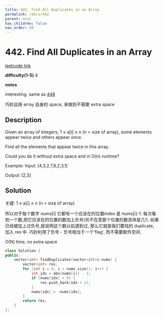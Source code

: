 ```yaml
---
title: 442. Find All Duplicates in an Array
permalink: /docs/442
parent: misc
has_children: false
nav_order: 99
---
```

# 442. Find All Duplicates in an Array
[leetcode link](https://leetcode.com/problems/find-all-duplicates-in-an-array/)

**difficulty(1-5)** 
4

**notes**   

interesting. same as [448](/docs/442)

巧妙运用 array 自身的 space, 来做到不需要 extra space

## Description
Given an array of integers, 1 ≤ a[i] ≤ n (n = size of array), some elements appear twice and others appear once.

Find all the elements that appear twice in this array.

Could you do it without extra space and in O(n) runtime?

Example:
Input:
[4,3,2,7,8,2,3,1]

Output:
[2,3]

## Solution

关键:  1 ≤ a[i] ≤ n (n = size of array)

所以对于每个数字 nums[i] 它都有一个应该在的位置index 是 nums[i]-1. 每次看到一个数,把它应该在的位置的数加上负号(并不在意那个位置的数具体是几!). 如果已经被加上过负号,就说明这个数以前遇到过, 那么它就是我们要找的 duplicate, 加入 res 中.
巧妙利用了负号 - 负号相当于一个'flag', 而不需要额外空间.

O(N) time, no extra space

```c++
class Solution {
public:
    vector<int> findDuplicates(vector<int>& nums) {
        vector<int> res;
        for (int i = 0; i < nums.size(); i++) {
            int idx = abs(nums[i]) - 1;
            if (nums[idx] < 0) {
                res.push_back(idx + 1);
            }
            nums[idx] = -nums[idx];
        }
        return res;
    }
};
```

<!-- 
Default label
{: .label }

Blue label
{: .label .label-blue }

Stable
{: .label .label-green }

New release
{: .label .label-purple }

Coming soon
{: .label .label-yellow }

Deprecated
{: .label .label-red } -->
